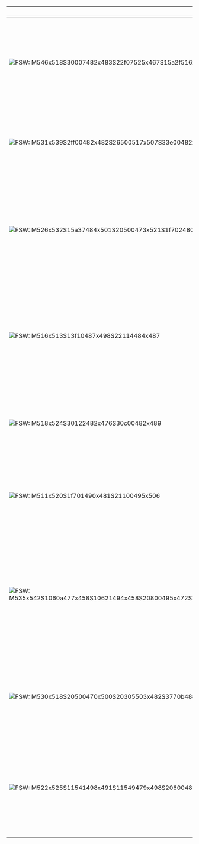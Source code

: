 | SignWriting                                                                                                                                          | Translation    | Description                                                                                                                         |
|------------------------------------------------------------------------------------------------------------------------------------------------------|----------------|-------------------------------------------------------------------------------------------------------------------------------------|
| ![FSW: M546x518S30007482x483S22f07525x467S15a2f516x482](assets/examples/hello.png)                                                                   | Hello          | Place your non-dominant flat hand near the side of your head, palm facing out. Move it outward in two straight motions.             |
| ![FSW: M531x539S2ff00482x482S26500517x507S33e00482x482S15a00494x512](assets/examples/thank-you.png)                                                  | Thank You      | With a smile, place your flat dominant hand under your chin and move it slightly upward.                                            |
| ![FSW: M526x532S15a37484x501S20500473x521S1f702480x495S26627504x468](assets/examples/help.png)                                                       | Help (him/her) | Start with your dominant hand open, palm up. Touch your thumb to your fingertips, then move your hand forward in a straight line.   |
| ![FSW: M516x513S13f10487x498S22114484x487](assets/examples/no-hand.png)                                                                              | No             | With your dominant hand, extend your index, middle fingers, and thumb. Move your hand up and down in a large hinge motion.          |
| ![FSW: M518x524S30122482x476S30c00482x489](assets/examples/no-face.png)                                                                              | No             | Move your head straight forward while furrowing your eyebrows downward.                                                             |
| ![FSW: M511x520S1f701490x481S21100495x506](assets/examples/sorry.png)                                                                                | Sorry          | With your dominant hand in a fist and thumb extended, rub the thumb in a circular motion.                                           |
| ![FSW: M535x542S1060a477x458S10621494x458S20800495x472S10629468x517S10602494x517S20800489x532S2d205502x485S2d211465x484](assets/examples/friend.png) | Friend         | With both hands, extend and bend your index fingers. Alternate grasping motions with each hand, rotating them inwards and outwards. |
| ![FSW: M530x518S20500470x500S20305503x482S3770b488x496S37713487x496S20500520x499S20303474x483](assets/examples/love.png)                             | Love           | Cross your arms in front of you, forming fists with both hands. Tap your fists together once.                                       |
| ![FSW: M522x525S11541498x491S11549479x498S20600489x476](assets/examples/name.png)                                                                    | Name           | Bring both hands together with index and middle fingers extended and touching, then tap them together repeatedly.                   |
